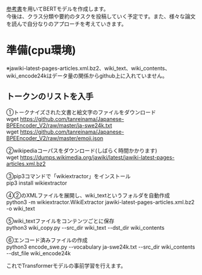 [参考書](https://www.amazon.co.jp/作ってわかる-自然言語処理AI〜BERT・GPT2・NLPプログラミング入門-坂本-俊之/dp/4863543700)を用いてBERTモデルを作成します。  
今後は、クラス分類や要約のタスクを投稿していく予定です。また、様々な論文を読んで自分なりのアプローチを考えていきます。

# 準備(cpu環境)
※jawiki-latest-pages-articles.xml.bz2、wiki_text、wiki_contents、wiki_encode24kはデータ量の関係からgithub上に入れていません。  
## トークンのリストを入手  
①トークナイズされた文書と絵文字のファイルをダウンロード  
wget https://github.com/tanreinama/Japanese-BPEEncoder_V2/raw/master/ja-swe24k.txt  
wget https://github.com/tanreinama/Japanese-BPEEncoder_V2/raw/master/emoji.json  

②wikipediaコーパスをダウンロード(しばらく時間かかります)  
wget https://dumps.wikimedia.org/jawiki/latest/jawiki-latest-pages-articles.xml.bz2  
  
③pip3コマンドで「wikiextractor」をインストール  
pip3 install wikiextractor  

④②のXMLファイルを展開し、wiki_textというフォルダを自動作成  
python3 -m wikiextractor.WikiExtractor jawiki-latest-pages-articles.xml.bz2 -o wiki_text  

⑤wiki_textファイルをコンテンツごとに保存  
python3 wiki_copy.py --src_dir wiki_text --dst_dir wiki_contents  

⑥エンコード済みファイルの作成  
python3 encode_swe.py --vocabulary ja-swe24k.txt --src_dir wiki_contents --dst_file wiki_encode24k  

これでTransformerモデルの事前学習を行えます。
